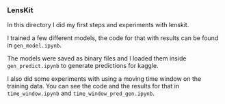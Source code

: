 ### LensKit

In this directory I did my first steps and experiments with lenskit.

I trained a few different models, the code for that with results can be found in `gen_model.ipynb`.

The models were saved as binary files and I loaded them inside `gen_predict.ipynb` to generate predictions for kaggle.

I also did some experiments with using a moving time window on the training data. You can see the code and the results for that in `time_window.ipynb` and `time_window_pred_gen.ipynb`.

